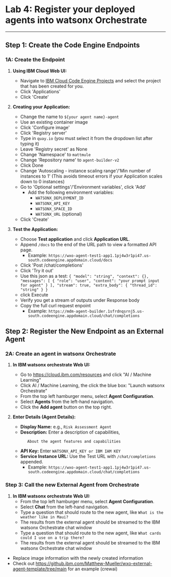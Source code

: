 # Lab 4: Register your deployed agents into watsonx Orchestrate 
---
## Step 1: Create the Code Engine Endpoints

### 1A: Create the Endpoint

1. **Using IBM Cloud Web UI:**
   - Navigate to [IBM Cloud Code Engine Projects](https://cloud.ibm.com/containers/serverless/projects) and select the project that has been created for you.
   - Click 'Applications'
   - Click 'Create'

2. **Creating your Application:**
   - Change the name to `${your agent name}-agent`
   - Use an existing container image
   - Click 'Configure image'
   - Click 'Registry server'
   - Type in `quay.io` (you must select it from the dropdown list after typing it)
   - Leave 'Registry secret' as None
   - Change 'Namespace' to `mattmule`
   - Change 'Repository name' to `agent-builder-v2`
   - Click Done
   - Change 'Autoscaling - instance scaling range'/'Min number of instances to 1' (This avoids timeout errors if your Application scales down to 0 instances)
   - Go to 'Optional settings'/'Environment variables', click 'Add'
      - Add the following environment variables:
         - `WATSONX_DEPLOYMENT_ID`
         - `WATSONX_API_KEY`
         - `WATSONX_SPACE_ID`
         - `WATSONX_URL` (optional)
   - Click 'Create'

3. **Test the Application:**
   - Choose **Test application** and click **Application URL**.
   - Append `/docs` to the end of the URL path to view a formatted API page.
     - Example: `https://wxo-agent-test1-app1.1pj4w3r1pi47.us-south.codeengine.appdomain.cloud/docs`
   - Click 'Post /chat/completions'
   - Click 'Try it out'
   - Use this json as a test: ```{
  "model": "string",
  "context": {},
  "messages": [
    {
      "role": "user",
      "content": "your prompt input for agent"
    }
  ],
  "stream": true,
  "extra_body": {
    "thread_id": "string"
  }
} ```
   - click Execute
   - Verify you get a stream of outputs under Response body
   - Copy the full curl request enpoint
      - Example: `https://mdm-agent-builder.1sfrdnqsrnj5.us-south.codeengine.appdomain.cloud/chat/completions`


## Step 2: Register the New Endpoint as an External Agent

### 2A: Create an agent in watsonx Orchestrate


1. **In IBM watsonx orchestrate Web UI:**
   - Go to https://cloud.ibm.com/resources and click "AI / Machine Learning"
   - Click AI / Machine Learning, the click the blue box: "Launch watsonx Orchestrate"
   - From the top left hamburger menu, select **Agent Configuration**.
   - Select **Agents** from the left-hand navigation.
   - Click the **Add agent** button on the top right.

3. **Enter Details (Agent Details):**
   - **Display Name:** e.g., `Risk Assessment Agent`
   - **Description:** Enter a description of capabilities,
      ```
         About the agent features and capabilities
      ```
   - **API Key:** Enter `WATSONX_API_KEY or IBM IAM KEY`
   - **Service Instance URL:** Use the Test URL with `/chat/completions` appended.
     - Example: `https://wxo-agent-test1-app1.1pj4w3r1pi47.us-south.codeengine.appdomain.cloud/chat/completions`

### Step 3: Call the new External Agent from Orchestrate

1. **In IBM watsonx orchestrate Web UI:**
   - From the top left hamburger menu, select **Agent Configuration**.
   - Select **Chat** from the left-hand navigation.
   - Type a question that should route to the new agent, like `What is the weather like in Maui?`
   - The results from the external agent should be streamed to the IBM watsonx Orchestrate chat window
   - Type a question that should route to the new agent, like `What cards could I use on a trip there?`
   - The results from the external agent should be streamed to the IBM watsonx Orchestrate chat window
     
- Replace image information with the newly created information
- Check out https://github.ibm.com/Matthew-Mueller/wxo-external-agent-template/tree/main for an example (crewai)
